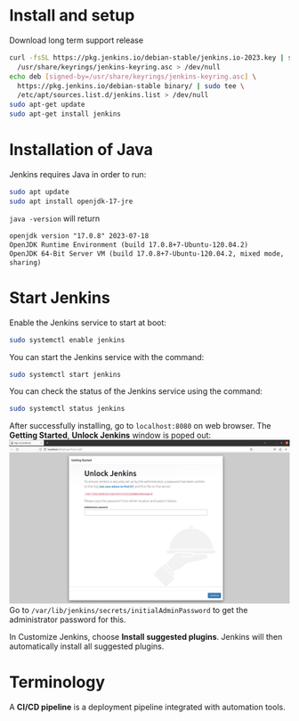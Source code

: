 # Install and setup
Download long term support release
```sh
curl -fsSL https://pkg.jenkins.io/debian-stable/jenkins.io-2023.key | sudo tee \
  /usr/share/keyrings/jenkins-keyring.asc > /dev/null
echo deb [signed-by=/usr/share/keyrings/jenkins-keyring.asc] \
  https://pkg.jenkins.io/debian-stable binary/ | sudo tee \
  /etc/apt/sources.list.d/jenkins.list > /dev/null
sudo apt-get update
sudo apt-get install jenkins
```
# Installation of Java
Jenkins requires Java in order to run:
```sh
sudo apt update
sudo apt install openjdk-17-jre
```
``java -version`` will return
```
openjdk version "17.0.8" 2023-07-18
OpenJDK Runtime Environment (build 17.0.8+7-Ubuntu-120.04.2)
OpenJDK 64-Bit Server VM (build 17.0.8+7-Ubuntu-120.04.2, mixed mode, sharing)
```
# Start Jenkins

Enable the Jenkins service to start at boot:
```sh
sudo systemctl enable jenkins
```

You can start the Jenkins service with the command:

```sh
sudo systemctl start jenkins
```
You can check the status of the Jenkins service using the command:
```sh
sudo systemctl status jenkins
```
After successfully installing, go to ``localhost:8080`` on web browser. The **Getting Started**, **Unlock Jenkins** window is poped out:
![](../../Environment/Images/jenkins_1st_time_run_password.png)
Go to ``/var/lib/jenkins/secrets/initialAdminPassword`` to get the administrator password for this.

In Customize Jenkins, choose **Install suggested plugins**. Jenkins will then automatically install all suggested plugins.
# Terminology
A **CI/CD pipeline** is a deployment pipeline integrated with automation tools.
